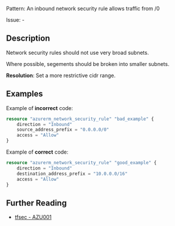 Pattern: An inbound network security rule allows traffic from /0

Issue: -

## Description

Network security rules should not use very broad subnets.

Where possible, segements should be broken into smaller subnets.

**Resolution**: Set a more restrictive cidr range.

## Examples

Example of **incorrect** code:

```terraform
resource "azurerm_network_security_rule" "bad_example" {
	direction = "Inbound"
	source_address_prefix = "0.0.0.0/0"
	access = "Allow"
}
```

Example of **correct** code:

```terraform
resource "azurerm_network_security_rule" "good_example" {
	direction = "Inbound"
	destination_address_prefix = "10.0.0.0/16"
	access = "Allow"
}
```

## Further Reading

* [tfsec - AZU001](https://tfsec.dev/docs/aws/AZU001/)